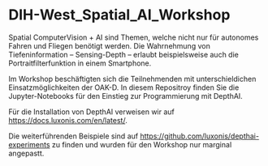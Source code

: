 # DIH-West_Spatial_AI_Workshop

Spatial ComputerVision + AI sind Themen, welche nicht nur für autonomes Fahren und Fliegen benötigt werden. Die Wahrnehmung von Tiefeninformation – Sensing-Depth – erlaubt beispielsweise auch die Portraitfilterfunktion in einem Smartphone.

Im Workshop beschäftigten sich die Teilnehmenden mit unterschieldichen Einsatzmöglichkeiten der OAK-D. In diesem Repositroy finden Sie die Jupyter-Notebooks für den Einstieg zur Programmierung mit DepthAI.

Für die Installation von DepthAI verweisen wir auf https://docs.luxonis.com/en/latest/. 

Die weiterführenden Beispiele sind auf https://github.com/luxonis/depthai-experiments zu finden und wurden für den Workshop nur marginal angepastt.


